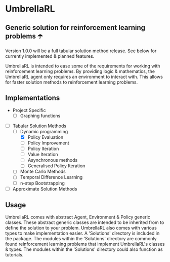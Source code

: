 # UmbrellaRL

## Generic solution for reinforcement learning problems ☂️

Version 1.0.0 will be a full tabular solution method release. See below for currently implemented & planned features.

UmbrellaRL is intended to ease some of the requirements for working with reinforcement learning problems. By providing logic & mathematics, the UmbrellaRL agent only requires an environment to interact with.
This allows for faster solution methods to reinforcement learning problems.

## Implementations

- Project Specific
  - [ ] Graphing functions

- [ ] Tabular Solution Methods
  - [ ] Dynamic programming
    - [x] Policy Evaluation
    - [ ] Policy Improvement
    - [ ] Policy Iteration
    - [ ] Value Iteration
    - [ ] Asynchronous methods
    - [ ] Generalised Policy Iteration
  - [ ] Monte Carlo Methods
  - [ ] Temporal Difference Learning
  - [ ] n-step Bootstrapping

- [ ] Approximate Solution Methods

## Usage

UmbrellaRL comes with abstract Agent, Environment & Policy generic classes. These abstract generic classes are intended to be inherited from to define the solution to your problem.
UmbrellaRL also comes with various types to make implementation easier.
A 'Solutions' directory is included in the package. The modules within the 'Solutions' directory are commonly found reinforcement learning problems that implement UmbrellaRL's classes & types.
The modules within the 'Solutions' directory could also function as tutorials.

